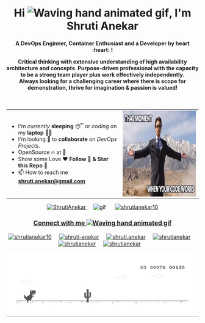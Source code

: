 <!--
**shrutianekar/shrutianekar** is a ✨ _special_ ✨ repository because its `README.md` (this file) appears on your GitHub profile.

Here are some ideas to get you started:

- 🔭 I’m currently working on ...
- 🌱 I’m currently learning ...
- 👯 I’m looking to collaborate on ...
- 🤔 I’m looking for help with ...
- 💬 Ask me about ...
- 📫 How to reach me: ...
- 😄 Pronouns: ...
- ⚡ Fun fact: ...
-->

<h1 align="center">Hi <img src="https://raw.githubusercontent.com/nixin72/nixin72/master/wave.gif" 
         alt="Waving hand animated gif"
         height="45"
         width="45" />, I'm Shruti Anekar </h1>
<h4 align="center">
A DevOps Enginner, Container Enthusiast and a Developer by heart :heart: !

Critical thinking with extensive understanding of high availability architecture and concepts. Purpose-driven professional with the capacity to be a strong team player plus work effectively independently.
  </br>
Always looking for a challenging career where there is scope for demonstration, thrive for imagination & passion is valued!
</h4> 
<br>

<table>
 <tr >
    <td>


- I'm *currently* **sleeping** 😴 or *coding* on my **laptop** 👨‍💻
- I'm looking :eyes: to **collaborate** on *DevOps Projects*.
- OpenSource 🔥 at 🚧
- Show some Love :heart: **Follow 📲 & Star this Repo** 📑
- 📫 How to reach me **shruti.anekar@gmail.com**

</td>
    <td ><img align="right" alt= "meme" height="225" width="400" src="https://github.com/umeshkumhar/umeshkumhar/raw/main/assets/meme.jpg">
</td>
 </tr>
</table>


<p align="center"> 
<a href="https://github.com/shrutianekar" alt="ShrutiAnekar" /> <img src="https://img.shields.io/github/followers/shrutianekar?label=Follow%20%40shrutianekar&logo=github&style=for-the-badge" alt="ShrutiAnekar" /> </a> 
&nbsp;&nbsp;&nbsp;&nbsp;<img src="https://github.com/shrutianekar/shrutianekar/raw/main/assets/boss.gif" 
         alt="gif"
         height="45"
         width="45" />  &nbsp;&nbsp;&nbsp;&nbsp;
<a href="https://twitter.com/shrutianekar10" target="blank" /><img src="https://img.shields.io/twitter/follow/shrutianekar10?color=blue&logo=twitter&style=for-the-badge" alt="shrutianekar10" /></a>
</p>

<p>
<a align= "center" href="https://github.com/shrutianekar">
<!-- 
<img align="right" height="450" width="400" src="https://camo.githubusercontent.com/992babdffd8c74a1502de375fbdf7e4d54773242/68747470733a2f2f6d656469612e67697068792e636f6d2f6d656469612f53576f536b4e36447854737a71494b4571762f67697068792e676966" />

</a>
</p>
<img height="200px" width="400" src="https://github-readme-stats.vercel.app/api?username=umeshkumhar&count_private=true&theme=radical&show_icons=true" />
 -->
<h3 align="center">Connect with me  <img src="https://raw.githubusercontent.com/nixin72/nixin72/master/wave.gif" 
         alt="Waving hand animated gif"
         height="45"
         width="45" /></h3>
<p align="center">
<a href="https://twitter.com/shrutianekar10" target="blank"><img align="center" src="https://img.icons8.com/cute-clipart/64/000000/twitter.png" alt="shrutianekar10" height="50" width="50" /></a> &nbsp;&nbsp;&nbsp;
<a href="https://www.linkedin.com/in/shruti-anekar/" target="blank"><img align="center" src="https://img.icons8.com/cute-clipart/64/000000/linkedin.png" alt="shruti-anekar" height="50" width="50" /></a>&nbsp;&nbsp;&nbsp;&nbsp;
<a href="https://instagram.com/shruti.anekar" target="blank"><img align="center" src="https://img.icons8.com/cute-clipart/64/000000/instagram-new.png" alt="shruti.anekar" height="50" width="50" /></a>&nbsp;&nbsp;&nbsp;&nbsp;
<a href="https://stackoverflow.com/users/11766374/shruti-anekar" target="blank"><img align="center" src="https://img.icons8.com/color/64/000000/stackoverflow.png" alt="shrutianekar" height="50" width="50" /></a>&nbsp;&nbsp;&nbsp;&nbsp;
<a href="https://github.com/shrutianekar" target="blank"><img align="center" src="https://img.icons8.com/ios-glyphs/64/000000/github.png" alt="shrutianekar" height="50" width="50" /></a>&nbsp;&nbsp;&nbsp;&nbsp;
<a href="mailto:shruti.anekar@gmail.com" target="blank"><img align="center" src="https://img.icons8.com/color/64/000000/gmail.png" alt="shrutianekar" height="50" width="50" /></a>&nbsp;&nbsp;&nbsp;&nbsp;
</p>



<img align="center" src="https://github.com/umeshkumhar/umeshkumhar/raw/main/assets/dino.gif" alt="umeshkumhar"/>
